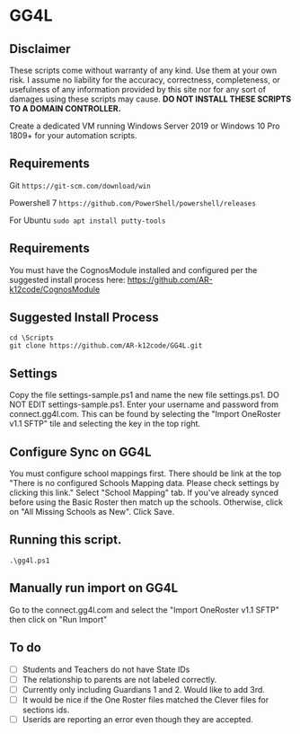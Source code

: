 # GG4L

## Disclaimer
These scripts come without warranty of any kind. Use them at your own risk. I assume no liability for the accuracy, correctness, completeness, or usefulness of any information provided by this site nor for any sort of damages using these scripts may cause.
**DO NOT INSTALL THESE SCRIPTS TO A DOMAIN CONTROLLER.**

Create a dedicated VM running Windows Server 2019 or Windows 10 Pro 1809+ for your automation scripts.

## Requirements
Git ````https://git-scm.com/download/win````

Powershell 7 ````https://github.com/PowerShell/powershell/releases````

For Ubuntu ````sudo apt install putty-tools````
## Requirements
You must have the CognosModule installed and configured per the suggested install process here:
https://github.com/AR-k12code/CognosModule

## Suggested Install Process
````
cd \Scripts
git clone https://github.com/AR-k12code/GG4L.git
````

## Settings
Copy the file settings-sample.ps1 and name the new file settings.ps1. DO NOT EDIT settings-sample.ps1. Enter your username and password from connect.gg4l.com.  This can be found by selecting the "Import OneRoster v1.1 SFTP" tile and selecting the key in the top right.

## Configure Sync on GG4L
You must configure school mappings first. There should be link at the top "There is no configured Schools Mapping data. Please check settings by clicking this link."
Select "School Mapping" tab.  If you've already synced before using the Basic Roster then match up the schools. Otherwise, click on "All Missing Schools as New". Click Save.

## Running this script.
````
.\gg4l.ps1
````

## Manually run import on GG4L
Go to the connect.gg4l.com and select the "Import OneRoster v1.1 SFTP" then click on "Run Import"

## To do
- [ ] Students and Teachers do not have State IDs
- [ ] The relationship to parents are not labeled correctly.
- [ ] Currently only including Guardians 1 and 2. Would like to add 3rd.
- [ ] It would be nice if the One Roster files matched the Clever files for sections ids.
- [ ] Userids are reporting an error even though they are accepted.
